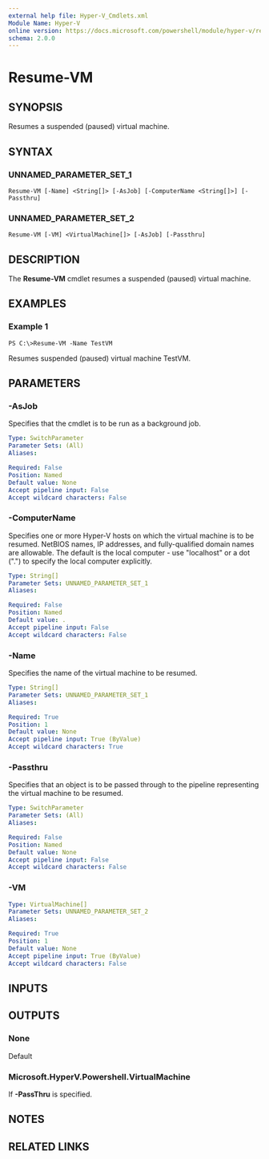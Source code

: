 ```yaml
---
external help file: Hyper-V_Cmdlets.xml
Module Name: Hyper-V
online version: https://docs.microsoft.com/powershell/module/hyper-v/resume-vm?view=windowsserver2012-ps&wt.mc_id=ps-gethelp
schema: 2.0.0
---
```


# Resume-VM

## SYNOPSIS
Resumes a suspended (paused) virtual machine.

## SYNTAX

### UNNAMED_PARAMETER_SET_1
```
Resume-VM [-Name] <String[]> [-AsJob] [-ComputerName <String[]>] [-Passthru]
```

### UNNAMED_PARAMETER_SET_2
```
Resume-VM [-VM] <VirtualMachine[]> [-AsJob] [-Passthru]
```

## DESCRIPTION
The **Resume-VM** cmdlet resumes a suspended (paused) virtual machine.

## EXAMPLES

### Example 1
```
PS C:\>Resume-VM -Name TestVM
```

Resumes suspended (paused) virtual machine TestVM.

## PARAMETERS

### -AsJob
Specifies that the cmdlet is to be run as a background job.

```yaml
Type: SwitchParameter
Parameter Sets: (All)
Aliases: 

Required: False
Position: Named
Default value: None
Accept pipeline input: False
Accept wildcard characters: False
```

### -ComputerName
Specifies one or more Hyper-V hosts on which the virtual machine is to be resumed.
NetBIOS names, IP addresses, and fully-qualified domain names are allowable.
The default is the local computer - use "localhost" or a dot (".") to specify the local computer explicitly.

```yaml
Type: String[]
Parameter Sets: UNNAMED_PARAMETER_SET_1
Aliases: 

Required: False
Position: Named
Default value: .
Accept pipeline input: False
Accept wildcard characters: False
```

### -Name
Specifies the name of the virtual machine to be resumed.

```yaml
Type: String[]
Parameter Sets: UNNAMED_PARAMETER_SET_1
Aliases: 

Required: True
Position: 1
Default value: None
Accept pipeline input: True (ByValue)
Accept wildcard characters: True
```

### -Passthru
Specifies that an object is to be passed through to the pipeline representing the virtual machine to be resumed.

```yaml
Type: SwitchParameter
Parameter Sets: (All)
Aliases: 

Required: False
Position: Named
Default value: None
Accept pipeline input: False
Accept wildcard characters: False
```

### -VM
```yaml
Type: VirtualMachine[]
Parameter Sets: UNNAMED_PARAMETER_SET_2
Aliases: 

Required: True
Position: 1
Default value: None
Accept pipeline input: True (ByValue)
Accept wildcard characters: False
```

## INPUTS

## OUTPUTS

### None
Default

### Microsoft.HyperV.Powershell.VirtualMachine
If **-PassThru** is specified.

## NOTES

## RELATED LINKS



